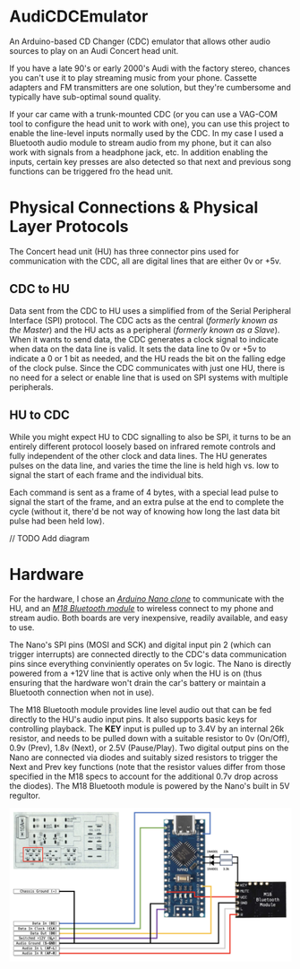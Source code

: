 # AudiCDCEmulator
An Arduino-based CD Changer (CDC) emulator that allows other audio sources to play on an Audi Concert head unit.

If you have a late 90's or early 2000's Audi with the factory stereo, chances you can't use it to play streaming music from your phone. Cassette adapters and FM transmitters are one solution, but they're cumbersome and typically have sub-optimal sound quality.

If your car came with a trunk-mounted CDC (or you can use a VAG-COM tool to configure the head unit to work with one), you can use this project to enable the line-level inputs normally used by the CDC. In my case I used a Bluetooth audio module to stream audio from my phone, but it can also work with signals from a headphone jack, etc. In addition enabling the inputs, certain key presses are also detected so that next and previous song functions can be triggered fro the head unit.

# Physical Connections & Physical Layer Protocols
The Concert head unit (HU) has three connector pins used for communication with the CDC, all are digital lines that are either 0v or +5v.

## CDC to HU
Data sent from the CDC to HU uses a simplified from of the Serial Peripheral Interface (SPI) protocol. The CDC acts as the central (_formerly known as the Master_) and the HU acts as a peripheral (_formerly known as a Slave_). When it wants to send data, the CDC generates a clock signal to indicate when data on the data line is valid. It sets the data line to 0v or +5v to indicate a 0 or 1 bit as needed, and the HU reads the bit on the falling edge of the clock pulse. Since the CDC communicates with just one HU, there is no need for a select or enable line that is used on SPI systems with multiple peripherals.

## HU to CDC
While you might expect HU to CDC signalling to also be SPI, it turns to be an entirely different protocol loosely based on infrared remote controls and fully independent of the other clock and data lines. The HU generates pulses on the data line, and varies the time the line is held high vs. low to signal the start of each frame and the individual bits.

Each command is sent as a frame of 4 bytes, with a special lead pulse to signal the start of the frame, and an extra pulse at the end to complete the cycle (without it, there'd be not way of knowing how long the last data bit pulse had been held low).

// TODO Add diagram


# Hardware
For the hardware, I chose an *[Arduino Nano clone](https://www.amazon.com/gp/product/B0713XK923)* to communicate with the HU, and an *[M18 Bluetooth module](https://www.amazon.com/gp/product/B07W4PJ469)* to wireless connect to my phone and stream audio. Both boards are very inexpensive, readily available, and easy to use.

The Nano's SPI pins (MOSI and SCK) and digital input pin 2 (which can trigger interrupts) are connected directly to the CDC's data communication pins since everything conviniently operates on 5v logic. The Nano is directly powered from a +12V line that is active only when the HU is on (thus ensuring that the hardware won't drain the car's battery or maintain a Bluetooth connection when not in use).

The M18 Bluetooth module provides line level audio out that can be fed directly to the HU's audio input pins. It also supports basic keys for controlling playback. The **KEY** input is pulled up to 3.4V by an internal 26k resistor, and needs to be pulled down with a suitable resistor to 0v (On/Off), 0.9v (Prev), 1.8v (Next), or 2.5V (Pause/Play). Two digital output pins on the Nano are connected via diodes and suitably sized resistors to trigger the Next and Prev key functions (note that the resistor values differ from those specified in the M18 specs to account for the additional 0.7v drop across the diodes). The M18 Bluetooth module is powered by the Nano's built in 5V regultor.

![CDC Emulator Hardware](CDC.png)














